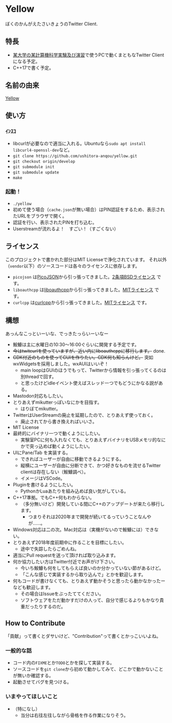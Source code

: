 # Yellow

ぼくのかんがえたさいきょうのTwitter Client.

## 特長

- [某大学の某計算機科学実験及び演習](https://www.db.soc.i.kyoto-u.ac.jp/lec/le1/index.php)で使うPCで動くまともなTwitter Clientになる予定。
- C++17で書く予定。

## 名前の由来

[Yellow](http://www.nicovideo.jp/watch/1278053029)

## 使い方

### ｲﾝｽｺ
- libcurlが必要なので適当に入れる。Ubuntuなら`sudo apt install libcurl4-openssl-dev`など。
- `git clone https://github.com/ushitora-anqou/yellow.git`
- `git checkout origin/develop`
- `git submodule init`
- `git submodule update`
- `make`

### 起動！
- `./yellow`
- 初めて使う場合（`cache.json`が無い場合）はPIN認証をするため、表示されたURLをブラウザで開く。
- 認証を行い、表示されたPINを打ち込む。
- Userstreamが流れるよ！　すごい！（すごくない）

## ライセンス

このプロジェクトで書かれた部分はMIT Licenseで浄化されています。
それ以外（`vendor`以下）のソースコードは各々のライセンスに依存します。

- `picojson` は[PicoJSON](https://github.com/kazuho/picojson)から引っ張ってきました。[2条項BSDライセンス](https://github.com/kazuho/picojson/blob/master/LICENSE) です。
- `liboauthcpp` は[liboauthcpp](https://github.com/sirikata/liboauthcpp)から引っ張ってきました。[MITライセンス](https://github.com/sirikata/liboauthcpp/blob/master/LICENSE) です。
- `curlcpp` は[curlcpp](https://github.com/JosephP91/curlcpp)から引っ張ってきました。[MITライセンス](https://github.com/JosephP91/curlcpp/blob/master/LICENSE) です。

## 構想

あっんなこっといーいな、でっきたっらいーいなー

- 鮟鱇は主に水曜日の10:30〜16:00ぐらいに開発する予定です。
- ~~今はtwitcurlを使っていますが、近い内にliboauthcppに移行します。~~ done.
- ~~GDK付近のものを使ってGUIを作りたい。GDK何も知らんけど。~~ 突如wxWidgetsを採用しました。wxAUIはいいぞ！
    - main loopはGUIのほうでもって、Twitterから情報を引っ張ってくるのは別threadで回す。
    - と思ったけどidleイベント使えばスレッド一つでもどうにかなる説がある。
- Mastodon対応もしたい。
- とりあえずmikutterっぽいなにかを目指す。
    - はりぼてmikutter。
- TwitterはUserStreamの廃止を延期したので、とりあえず使っておく。
    - 廃止されてから書き換えればいいさ。
- MIT License
- 最終的にバイナリ一つで動くようにしたい。
    - 実験室PCに何も入れなくても、とりあえずバイナリをUSBメモリ的なにかで突っ込めば動くようにしたい。
- UIにPane/Tab を実装する。
    - できればユーザーが自由に移動できるようにする。
    - 縦横にユーザーが自由に分断できて、かつ好きなものを流せるTwitter clientは存在しない（鮟鱇調べ）。
    - イメージはVSCode。
- Pluginを書けるようにしたい。
    - PythonかLuaあたりを組み込めば良い気がしている。
- C++17準拠。でもC++何もわからない。
    - （多分無いけど）開発している間にC++のアップデートが来たら移行します。
        - つまりそれは2020年まで開発が続いてるっていうことなんやが……。
- Windows対応は二の次。Mac対応は（実機がないので鮟鱇には）できない。
- とりあえず2018年度前期中に作ることを目標にしたい。
    - 途中で失踪したらごめんね。
- 適当にPull requestを送って頂ければ取り込みます。
- 何か協力したい方はTwitter付近でお声がけ下さい。
    - 今いち鮟鱇も何をしてもらえば良いのか分かっていない節があるけど。
    - 「こんな感じで実装するから取り込んで」とかを歓迎します。
- 何もコードが書けなくても、とりあえず動かそうと思ったら動かなかったーなども歓迎します。
    - その場合はIssueをぶったててください。
    - ソフトウェアをただ動かすだけの人って、自分で感じるよりもかなり貴重だったりするのだ。

## How to Contribute

「貢献」って書くとダサいけど、"Contribution"って書くとかっこいいよね。

### 一般的な話

- コード内の`FIXME`とか`TODO`とかを探して実装する。
- ソースコードを`git clone`から初めて動かしてみて、どこかで動かないことが無いか確認する。
- 起動させてバグを見つける。

### いまやってほしいこと

- （特になし）
    - 当分は右往左往しながら骨格を作る作業になりそう。
